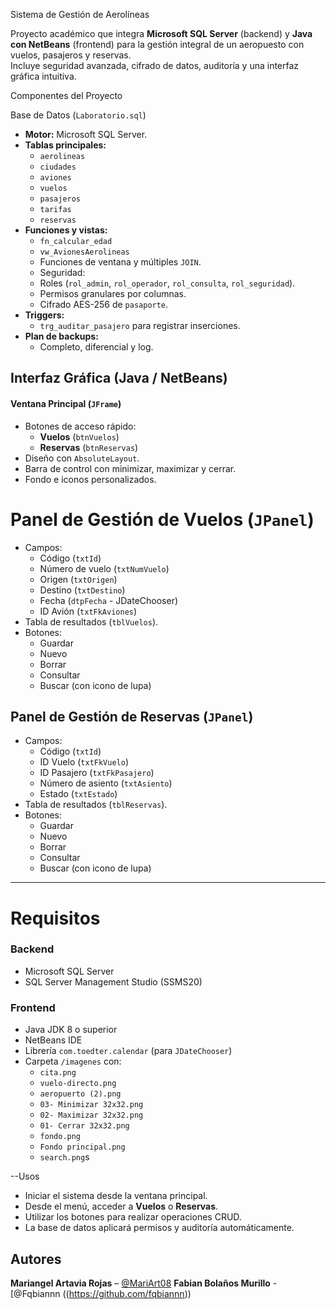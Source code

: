  Sistema de Gestión de Aerolíneas

Proyecto académico que integra **Microsoft SQL Server** (backend) y **Java con NetBeans** (frontend) para la gestión integral de un aeropuesto con vuelos, pasajeros y reservas.  
Incluye seguridad avanzada, cifrado de datos, auditoría y una interfaz gráfica intuitiva.



 Componentes del Proyecto

  Base de Datos (`Laboratorio.sql`)
- **Motor:** Microsoft SQL Server.
- **Tablas principales:**
  - `aerolineas`
  - `ciudades`
  - `aviones`
  - `vuelos`
  - `pasajeros`
  - `tarifas`
  - `reservas`
- **Funciones y vistas:**
  - `fn_calcular_edad`
  - `vw_AvionesAerolineas`
  - Funciones de ventana y múltiples `JOIN`.
  - Seguridad:
  - Roles (`rol_admin`, `rol_operador`, `rol_consulta`, `rol_seguridad`).
  - Permisos granulares por columnas.
  - Cifrado AES-256 de `pasaporte`.
- **Triggers:**
  - `trg_auditar_pasajero` para registrar inserciones.
- **Plan de backups:**
  - Completo, diferencial y log.



## Interfaz Gráfica (Java  / NetBeans)

#### Ventana Principal (`JFrame`)
- Botones de acceso rápido:
  - **Vuelos** (`btnVuelos`)
  - **Reservas** (`btnReservas`)
- Diseño con `AbsoluteLayout`.
- Barra de control con minimizar, maximizar y cerrar.
- Fondo e iconos personalizados.

# Panel de Gestión de Vuelos (`JPanel`)
- Campos:
  - Código (`txtId`)
  - Número de vuelo (`txtNumVuelo`)
  - Origen (`txtOrigen`)
  - Destino (`txtDestino`)
  - Fecha (`dtpFecha` - JDateChooser)
  - ID Avión (`txtFkAviones`)
- Tabla de resultados (`tblVuelos`).
- Botones:
  - Guardar
  - Nuevo
  - Borrar
  - Consultar
  - Buscar (con icono de lupa)

## Panel de Gestión de Reservas (`JPanel`)
- Campos:
  - Código (`txtId`)
  - ID Vuelo (`txtFkVuelo`)
  - ID Pasajero (`txtFkPasajero`)
  - Número de asiento (`txtAsiento`)
  - Estado (`txtEstado`)
- Tabla de resultados (`tblReservas`).
- Botones:
  - Guardar
  - Nuevo
  - Borrar
  - Consultar
  - Buscar (con icono de lupa)

---

# Requisitos

### Backend
- Microsoft SQL Server
- SQL Server Management Studio (SSMS20)

### Frontend
- Java JDK 8 o superior
- NetBeans IDE
- Librería `com.toedter.calendar` (para `JDateChooser`)
- Carpeta `/imagenes` con:
  - `cita.png`
  - `vuelo-directo.png`
  - `aeropuerto (2).png`
  - `03- Minimizar 32x32.png`
  - `02- Maximizar 32x32.png`
  - `01- Cerrar 32x32.png`
  - `fondo.png`
  - `Fondo principal.png`
  - `search.png`s

--Usos
- Iniciar el sistema desde la ventana principal.
- Desde el menú, acceder a **Vuelos** o **Reservas**.
- Utilizar los botones para realizar operaciones CRUD.
- La base de datos aplicará permisos y auditoría automáticamente.

##  Autores
**Mariangel Artavia Rojas** – [@MariArt08]((https://github.com/MariArt08))
**Fabian Bolaños Murillo** -  [@Fqbiannn ((https://github.com/fqbiannn))


